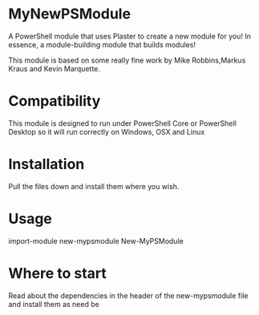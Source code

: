 # MyNewPSModule
A PowerShell module that uses Plaster to create a new module for you! In essence, a module-building module that builds modules!

This module is based on some really fine work by Mike Robbins,Markus Kraus and Kevin Marquette.

# Compatibility
This module is designed to run under PowerShell Core or PowerShell Desktop so it will run correctly on Windows, OSX and Linux

# Installation
Pull the files down and install them where you wish.

# Usage
import-module new-mypsmodule
New-MyPSModule

# Where to start
Read about the dependencies in the header of the new-mypsmodule file and install them as need be
